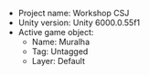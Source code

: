 <!-- UNITY CODE ASSIST INSTRUCTIONS START -->
- Project name: Workshop CSJ
- Unity version: Unity 6000.0.55f1
- Active game object:
  - Name: Muralha
  - Tag: Untagged
  - Layer: Default
<!-- UNITY CODE ASSIST INSTRUCTIONS END -->
